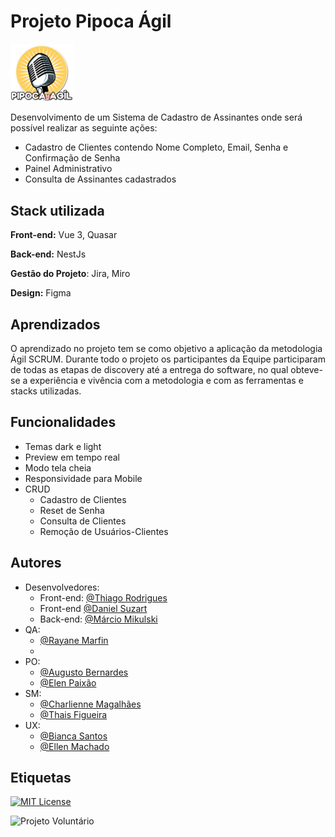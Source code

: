 # Projeto Pipoca Ágil 

<img src="https://github.com/thiaaagao/pipocaAgil/blob/main/pipocaAgil/src/assets/logo.png" width="20%">

Desenvolvimento de um Sistema de Cadastro de Assinantes onde será possível realizar as seguinte ações:
- Cadastro de Clientes contendo Nome Completo, Email, Senha e Confirmação de Senha
- Painel Administrativo 
- Consulta de Assinantes cadastrados

 
## Stack utilizada

**Front-end:** Vue 3, Quasar

**Back-end:** NestJs

**Gestão do Projeto**: Jira, Miro

**Design:** Figma

## Aprendizados

O aprendizado no projeto tem se como objetivo a aplicação da metodologia Ágil SCRUM. Durante todo o projeto os participantes da Equipe participaram de todas as etapas de discovery até a entrega do software, no qual obteve-se a experiência e vivência com a metodologia e com as ferramentas e stacks utilizadas.
## Funcionalidades

- Temas dark e light
- Preview em tempo real
- Modo tela cheia
- Responsividade para Mobile
- CRUD
    - Cadastro de Clientes
    - Reset de Senha
    - Consulta de Clientes
    - Remoção de Usuários-Clientes


## Autores
- Desenvolvedores: 
    - Front-end: [@Thiago Rodrigues](https://www.github.com/thiaaagao)
    - Front-end [@Daniel Suzart](https://www.linkedin.com/in/daniel-suzart-40a454202/?originalSubdomain=br)
    - Back-end: [@Márcio Mikulski](https://www.github.com/marciomikulski)
- QA: 
    - [@Rayane Marfin](https://www.linkedin.com/in/rayane-marfin/)
    - []()
- PO:
  - [@Augusto Bernardes](https://www.linkedin.com/in/agostinho-alcalai-bernardes/)
  - [@Elen Paixão](https://www.linkedin.com/in/elen-paixão-30513294/)
- SM:
  - [@Charlienne Magalhães](https://www.linkedin.com/in/charliennemagalhaes/)
  - [@Thais Figueira](https://www.linkedin.com/in/figueirathais/)
- UX:
  - [@Bianca Santos](https://www.linkedin.com/in/biamrsantos/)
  - [@Ellen Machado](https://www.linkedin.com/in/ellen-machado/)



## Etiquetas

[![MIT License](https://img.shields.io/badge/License-MIT-green.svg)](https://choosealicense.com/licenses/mit/)

![Projeto Voluntário](https://img.shields.io/badge/Pipoca%20Ágil-%20Voluntariado-blue)



